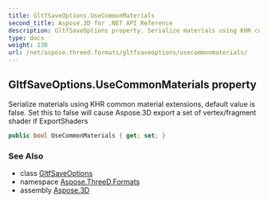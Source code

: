 ```yaml
---
title: GltfSaveOptions.UseCommonMaterials
second_title: Aspose.3D for .NET API Reference
description: GltfSaveOptions property. Serialize materials using KHR common material extensions default value is false. Set this to false will cause Aspose.3D export a set of vertex/fragment shader if ExportShaders
type: docs
weight: 130
url: /net/aspose.threed.formats/gltfsaveoptions/usecommonmaterials/
---
```

## GltfSaveOptions.UseCommonMaterials property

Serialize materials using KHR common material extensions, default value is false. Set this to false will cause Aspose.3D export a set of vertex/fragment shader if ExportShaders

```csharp
public bool UseCommonMaterials { get; set; }
```

### See Also

* class [GltfSaveOptions](../)
* namespace [Aspose.ThreeD.Formats](../../../aspose.threed.formats/)
* assembly [Aspose.3D](../../../)


